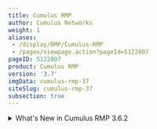 ```yaml
---
title: Cumulus RMP
author: Cumulus Networks
weight: 1
aliases:
 - /display/RMP/Cumulus-RMP
 - /pages/viewpage.action?pageId=5122807
pageID: 5122807
product: Cumulus RMP
version: '3.7'
imgData: cumulus-rmp-37
siteSlug: cumulus-rmp-37
subsection: true
---
```

<details>

## <span>Introducing Cumulus RMP</span>

Cumulus RMP is a network operating system in a ready-to-deploy solution
that enables out-of-band management for web-scale networks. It provides
an open platform for customers and system integrators to use as is or on
which to build rack management applications.

Cumulus RMP shares the same architecture, foundation, and user
experience with Cumulus Linux. However, the feature set is customized to
the needs of out-of-band management. For a comparison of the features
supported in Cumulus RMP, [see below](#src-5122807_CumulusRMP-features).

You can also find more information about Cumulus RMP
[here](https://cumulusnetworks.com/products/cumulus-rack-management-platform/).

{{% imgOld 0 %}}

## <span>What's New in Cumulus RMP</span>

Cumulus RMP 3.7.0 contains several bug fixes and the following new
features:

  - [RADIUS Change of Authorization (CoA)
    requests](/display/RMP/802.1X+Interfaces#id-802.1XInterfaces-CoArequests)

  - [RADIUS AAA local fallback
    authentication](/display/RMP/RADIUS+AAA#RADIUSAAA-local-fallback-auth)

  - [TACACS+ local fallback
    authentication](/display/RMP/TACACS+Plus#TACACSPlus-fallback-auth)

  - New NCLU commands:
    
      - [Show the version of a
        package](/display/RMP/Adding+and+Updating+Packages#AddingandUpdatingPackages-versionDisplay)
    
      - [Show the interface description
        (alias)](/display/RMP/Interface+Configuration+and+Management#InterfaceConfigurationandManagement-show_alias)
        for all interfaces on the switch
    
      - [Change bond mode to IEEE
        802.3ad](/display/RMP/Bonding+-+Link+Aggregation) link
        aggregation mod

For further information regarding bug fixes and known issues present in
the 3.7 release, refer to the [product release
notes](https://support.cumulusnetworks.com/hc/en-us/articles/360009508373-Cumulus-RMP-3-7-Release-Notes).

<summary>What's New in Cumulus RMP 3.6.2 </summary>

Cumulus RMP 3.6.2 contains several bug fixes and the following new
feature:

  - NCLU commands available for [configuring traditional mode
    bridges](/display/RMP/Traditional+Mode+Bridges)

For further information regarding bug fixes and known issues present in
the 3.6.2 release, refer to the [product release
notes](https://support.cumulusnetworks.com/hc/en-us/articles/360003646974-Cumulus-RMP-3-6-Release-Notes).

<summary>What's New in Cumulus RMP 3.6.0 </summary>

Cumulus RMP 3.6.0 contains several bug fixes and the following new
feature:

  - Support for a combination of local-as and allowas-in commands

For further information regarding bug fixes and known issues present in
the 3.6.0 release, refer to the [product release
notes](https://support.cumulusnetworks.com/hc/en-us/articles/360003646974-Cumulus-RMP-3-6-Release-Notes).

## <span id="src-5122807_CumulusRMP-features" class="confluence-anchor-link"></span><span>Cumulus RMP Features</span>

Cumulus RMP shares much of the same functionality as Cumulus Linux and
comes preinstalled on your choice of [1G
switches](https://cumulusnetworks.com/products/hardware-compatibility-list/?Type=rmp).
For more information about each feature, follow the links below to the
[Cumulus Linux user guide](/display/RMP/Cumulus+Linux+User+Guide):

|                                                                                             |                 |                   |
| ------------------------------------------------------------------------------------------- | --------------- | ----------------- |
| **Layer 2 Support**                                                                         | **Cumulus RMP** | **Cumulus Linux** |
| [LLDP](/display/RMP/Link+Layer+Discovery+Protocol)                                          | ✓               | ✓                 |
| [PTM](/display/RMP/Prescriptive+Topology+Manager+-+PTM)                                     | ✓               | ✓                 |
| [Ethernet bridging](/display/RMP/Ethernet+Bridging+-+VLANs) (VLANs)                         | ✓               | ✓                 |
| [Bonds/link aggregation](/display/RMP/Bonding+-+Link+Aggregation)                           | ✓               | ✓                 |
| MLAG                                                                                        |                 | ✓                 |
| LACP                                                                                        | ✓               | ✓                 |
| LACP bypass                                                                                 |                 | ✓                 |
| [Spanning tree protocol/RST](/display/RMP/Spanning+Tree+and+Rapid+Spanning+Tree)            | ✓               | ✓                 |
| [802.1Q VLAN tagging](/display/RMP/VLAN+Tagging)                                            | ✓               | ✓                 |
| [VLAN-aware bridging](/display/RMP/VLAN-aware+Bridge+Mode)                                  | ✓               | ✓                 |
| [BPDU guard](/display/RMP/Spanning+Tree+and+Rapid+Spanning+Tree)                            | ✓               | ✓                 |
| [Bridge assurance](/display/RMP/Spanning+Tree+and+Rapid+Spanning+Tree)                      | ✓               | ✓                 |
| [BPDU filter](/display/RMP/Spanning+Tree+and+Rapid+Spanning+Tree)                           | ✓               | ✓                 |
| VRR                                                                                         |                 | ✓                 |
| IGMP and MLD snooping                                                                       |                 | ✓                 |
| Unicast/broadcast storm control                                                             |                 | ✓                 |
| CDP                                                                                         |                 | ✓                 |
| **Layer 3 Support**                                                                         | **Cumulus RMP** | **Cumulus Linux** |
| [Static routing](/display/RMP/Routing)                                                      | ✓               | ✓                 |
| ECMP                                                                                        |                 | ✓                 |
| ECMP resilient hashing                                                                      |                 | ✓                 |
| OSPF                                                                                        |                 | ✓                 |
| BGP                                                                                         |                 | ✓                 |
| FRRouting                                                                                   |                 | ✓                 |
| BFD                                                                                         |                 | ✓                 |
| IPv6                                                                                        |                 | ✓                 |
| [Management VRF](/display/RMP/Management+VRF)                                               | ✓               | ✓                 |
| Virtual routing and forwarding (VRF)                                                        |                 | ✓                 |
| **Additional Functionality**                                                                | **Cumulus RMP** | **Cumulus Linux** |
| [Network command line utility](/display/RMP/Network+Command+Line+Utility+-+NCLU)            | ✓               | ✓                 |
| [Interface configuration & management](/display/RMP/Interface+Configuration+and+Management) | ✓               | ✓                 |
| [802.1X interfaces](/display/RMP/802.1X+Interfaces)                                         |                 | ✓                 |
| [Zero-touch OS install & upgrade](/display/RMP/Zero+Touch+Provisioning+-+ZTP)               | ✓               | ✓                 |
| [Installation and package management](/display/RMP/Installation+Management)                 | ✓               | ✓                 |
| Full Linux extensibility                                                                    | ✓               | ✓                 |
| Network virtualization (VXLAN, LNV, EVPN, etc.)                                             |                 | ✓                 |
| [Monitoring & troubleshooting](/display/RMP/Monitoring+and+Troubleshooting)                 | ✓               | ✓                 |
| [AAA](/display/RMP/LDAP+Authentication+and+Authorization)                                   | ✓               | ✓                 |
| [ACLs](/display/RMP/Netfilter+-+ACLs)                                                       | ✓               | ✓                 |
| QoS                                                                                         |                 | ✓                 |
| [Orchestration](/display/RMP/Upgrading+Cumulus+Linux)                                       | ✓               | ✓                 |

## <span>Setting up a Cumulus RMP Switch</span>

The [quick start guide](/version/cumulus-rmp-37/Quick-Start-Guide) walks
you through the steps necessary for getting your Cumulus RMP switch up
and running after you remove it from the box.

<article id="html-search-results" class="ht-content" style="display: none;">

</article>

<footer id="ht-footer">

</footer>

</details>
